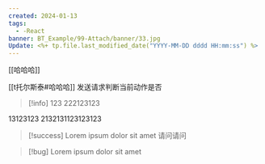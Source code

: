 ```yaml
---
created: 2024-01-13
tags:
  - -React
banner: BT_Example/99-Attach/banner/33.jpg
Update: <%+ tp.file.last_modified_date("YYYY-MM-DD dddd HH:mm:ss") %>
---
```

[[哈哈哈]]

[[t托尔斯泰#哈哈哈]]
发送请求判断当前动作是否


>[!info]
>123
>222123123

13123123
2132131123123123
> [!success] 
> Lorem ipsum dolor sit amet
请问请问



> [!bug] 
>  Lorem ipsum dolor sit amet